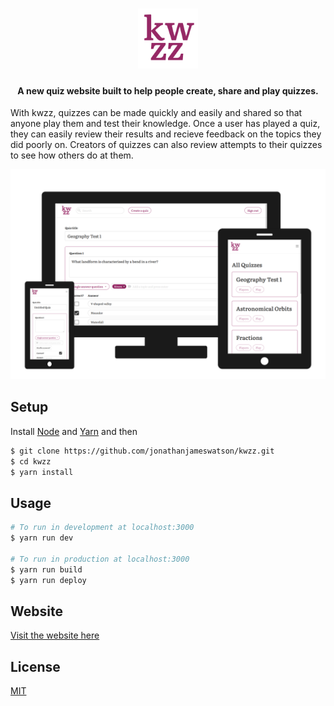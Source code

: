 <h1 align="center">
<img src="./static/icon.png" alt="Logo" width="96" height="96">
<br>
</h1>

<h4 align="center">A new quiz website built to help people create, share and play quizzes.</h4>

With kwzz, quizzes can be made quickly and easily and shared so that anyone play them and test their knowledge. Once a user has played a quiz, they can easily review their results and recieve feedback on the topics they did poorly on. Creators of quizzes can also review attempts to their quizzes to see how others do at them.

<p align="center">
  <img src="./assets/kwzz.png" alt="Screenshots" width="650">
</p>

## Setup

Install [Node](https://nodejs.org/) and [Yarn](https://yarnpkg.com/) and then
``` bash
$ git clone https://github.com/jonathanjameswatson/kwzz.git
$ cd kwzz
$ yarn install
```

## Usage

``` bash
# To run in development at localhost:3000
$ yarn run dev

# To run in production at localhost:3000
$ yarn run build
$ yarn run deploy
```

## Website

[Visit the website here](https://kwzz.xyz/)

## License

[MIT](https://choosealicense.com/licenses/mit/)

